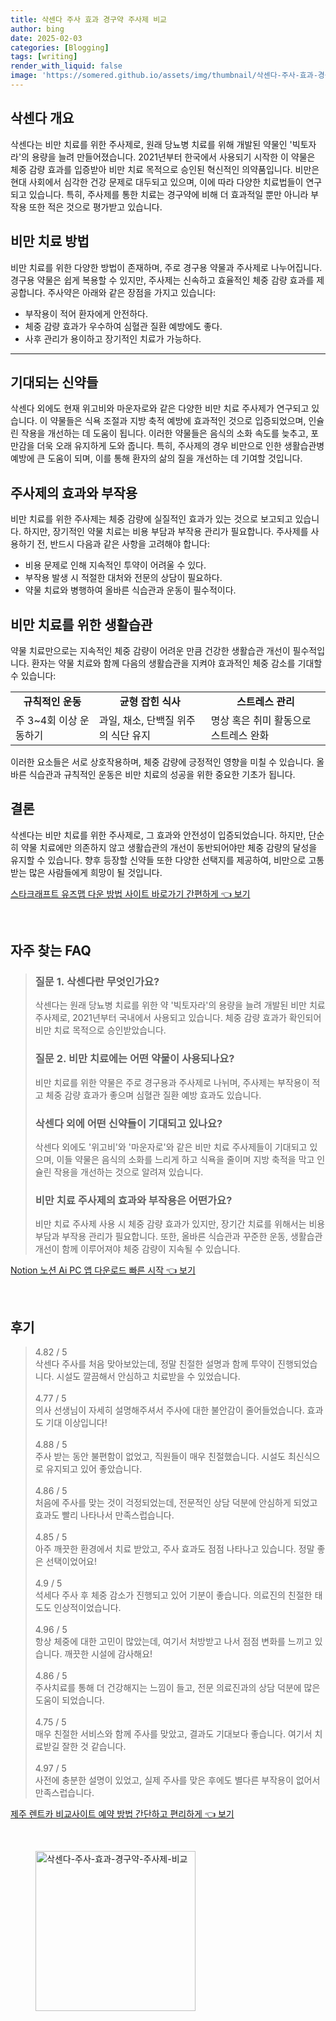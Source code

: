```yaml
---
title: 삭센다 주사 효과 경구약 주사제 비교
author: bing
date: 2025-02-03
categories: [Blogging]
tags: [writing]
render_with_liquid: false
image: 'https://somered.github.io/assets/img/thumbnail/삭센다-주사-효과-경구약-주사제-비교.webp'
---
```



<h2 id='삭센다 개요'>삭센다 개요</h2>

<p>삭센다는 비만 치료를 위한 주사제로, 원래 당뇨병 치료를 위해 개발된 약물인 '빅토자라'의 용량을 늘려 만들어졌습니다. 2021년부터 한국에서 사용되기 시작한 이 약물은 체중 감량 효과를 입증받아 비만 치료 목적으로 승인된 혁신적인 의약품입니다. 비만은 현대 사회에서 심각한 건강 문제로 대두되고 있으며, 이에 따라 다양한 치료법들이 연구되고 있습니다. 특히, 주사제를 통한 치료는 경구약에 비해 더 효과적일 뿐만 아니라 부작용 또한 적은 것으로 평가받고 있습니다.</p>

<h2 id='비만 치료 방법'>비만 치료 방법</h2>

<p>비만 치료를 위한 다양한 방법이 존재하며, 주로 경구용 약물과 주사제로 나누어집니다. 경구용 약물은 쉽게 복용할 수 있지만, 주사제는 신속하고 효율적인 체중 감량 효과를 제공합니다. 주사약은 아래와 같은 장점을 가지고 있습니다:</p>

<ul>
    <li>부작용이 적어 환자에게 안전하다.</li>
    <li>체중 감량 효과가 우수하여 심혈관 질환 예방에도 좋다.</li>
    <li>사후 관리가 용이하고 장기적인 치료가 가능하다.</li>
</ul>

<hr />

<h2 id='기대되는 신약들'>기대되는 신약들</h2>

<p>삭센다 외에도 현재 위고비와 마운자로와 같은 다양한 비만 치료 주사제가 연구되고 있습니다. 이 약물들은 식욕 조절과 지방 축적 예방에 효과적인 것으로 입증되었으며, 인슐린 작용을 개선하는 데 도움이 됩니다. 이러한 약물들은 음식의 소화 속도를 늦추고, 포만감을 더욱 오래 유지하게 도와 줍니다. 특히, 주사제의 경우 비만으로 인한 생활습관병 예방에 큰 도움이 되며, 이를 통해 환자의 삶의 질을 개선하는 데 기여할 것입니다.</p>

<h2 id='주사제의 효과와 부작용'>주사제의 효과와 부작용</h2>

<p>비만 치료를 위한 주사제는 체중 감량에 실질적인 효과가 있는 것으로 보고되고 있습니다. 하지만, 장기적인 약물 치료는 비용 부담과 부작용 관리가 필요합니다. 주사제를 사용하기 전, 반드시 다음과 같은 사항을 고려해야 합니다:</p>

<ul>
    <li>비용 문제로 인해 지속적인 투약이 어려울 수 있다.</li>
    <li>부작용 발생 시 적절한 대처와 전문의 상담이 필요하다.</li>
    <li>약물 치료와 병행하여 올바른 식습관과 운동이 필수적이다.</li>
</ul>

<h2 id='비만 치료를 위한 생활습관'>비만 치료를 위한 생활습관</h2>

<p>약물 치료만으로는 지속적인 체중 감량이 어려운 만큼 건강한 생활습관 개선이 필수적입니다. 환자는 약물 치료와 함께 다음의 생활습관을 지켜야 효과적인 체중 감소를 기대할 수 있습니다:</p>

<table>
    <tr>
        <td style="text-align: center; height: 17px;"><b>규칙적인 운동</b></td>
        <td style="text-align: center; height: 17px;"><b>균형 잡힌 식사</b></td>
        <td style="text-align: center; height: 17px;"><b>스트레스 관리</b></td>
    </tr>
    <tr>
        <td>주 3~4회 이상 운동하기</td>
        <td>과일, 채소, 단백질 위주의 식단 유지</td>
        <td>명상 혹은 취미 활동으로 스트레스 완화</td>
    </tr>
</table>

<p>이러한 요소들은 서로 상호작용하며, 체중 감량에 긍정적인 영향을 미칠 수 있습니다. 올바른 식습관과 규칙적인 운동은 비만 치료의 성공을 위한 중요한 기초가 됩니다.</p>

<h2 id='결론'>결론</h2>

<p>삭센다는 비만 치료를 위한 주사제로, 그 효과와 안전성이 입증되었습니다. 하지만, 단순히 약물 치료에만 의존하지 않고 생활습관의 개선이 동반되어야만 체중 감량의 달성을 유지할 수 있습니다. 향후 등장할 신약들 또한 다양한 선택지를 제공하여, 비만으로 고통받는 많은 사람들에게 희망이 될 것입니다.</p>


<p><a class="click-button" title="스타크래프트 유즈맵 다운 방법 사이트 바로가기 간편하게" href="https://somered.github.io/posts/%EC%8A%A4%ED%83%80%ED%81%AC%EB%9E%98%ED%94%84%ED%8A%B8-%EC%9C%A0%EC%A6%88%EB%A7%B5-%EB%8B%A4%EC%9A%B4-%EB%B0%A9%EB%B2%95-%EC%82%AC%EC%9D%B4%ED%8A%B8-%EB%B0%94%EB%A1%9C%EA%B0%80%EA%B8%B0-%EA%B0%84%ED%8E%B8%ED%95%98%EA%B2%8C/" rel="dofollow">스타크래프트 유즈맵 다운 방법 사이트 바로가기 간편하게 👈 보기</a></p><br>
<h2 id='자주_찾는_FAQ'>자주 찾는 FAQ</h2>
<div itemscope="" itemtype="https://schema.org/FAQPage"> 
<blockquote> 
<div itemscope="" itemprop="mainEntity" itemtype="https://schema.org/Question"> 
<h3 itemprop="name">질문 1. 삭센다란 무엇인가요? </h3> 
<div itemscope="" itemprop="acceptedAnswer" itemtype="https://schema.org/Answer"> 
<span itemprop="text"> 
<p>삭센다는 원래 당뇨병 치료를 위한 약 '빅토자라'의 용량을 늘려 개발된 비만 치료 주사제로, 2021년부터 국내에서 사용되고 있습니다. 체중 감량 효과가 확인되어 비만 치료 목적으로 승인받았습니다.</p> 
</span> 
</div> 
</div> 

<div itemscope="" itemprop="mainEntity" itemtype="https://schema.org/Question"> 
<h3 itemprop="name">질문 2. 비만 치료에는 어떤 약물이 사용되나요? </h3> 
<div itemscope="" itemprop="acceptedAnswer" itemtype="https://schema.org/Answer"> 
<span itemprop="text"> 
<p>비만 치료를 위한 약물은 주로 경구용과 주사제로 나뉘며, 주사제는 부작용이 적고 체중 감량 효과가 좋으며 심혈관 질환 예방 효과도 있습니다.</p> 
</span> 
</div> 
</div>

<div itemscope="" itemprop="mainEntity" itemtype="https://schema.org/Question"> 
<h3 itemprop="name">삭센다 외에 어떤 신약들이 기대되고 있나요? </h3> 
<div itemscope="" itemprop="acceptedAnswer" itemtype="https://schema.org/Answer"> 
<span itemprop="text"> 
<p>삭센다 외에도 '위고비'와 '마운자로'와 같은 비만 치료 주사제들이 기대되고 있으며, 이들 약물은 음식의 소화를 느리게 하고 식욕을 줄이며 지방 축적을 막고 인슐린 작용을 개선하는 것으로 알려져 있습니다.</p> 
</span> 
</div> 
</div>

<div itemscope="" itemprop="mainEntity" itemtype="https://schema.org/Question"> 
<h3 itemprop="name">비만 치료 주사제의 효과와 부작용은 어떤가요? </h3> 
<div itemscope="" itemprop="acceptedAnswer" itemtype="https://schema.org/Answer"> 
<span itemprop="text"> 
<p>비만 치료 주사제 사용 시 체중 감량 효과가 있지만, 장기간 치료를 위해서는 비용 부담과 부작용 관리가 필요합니다. 또한, 올바른 식습관과 꾸준한 운동, 생활습관 개선이 함께 이루어져야 체중 감량이 지속될 수 있습니다.</p> 
</span> 
</div> 
</div> 
</blockquote> 
</div>
<p><a class="click-button" title="Notion 노션 Ai PC 앱 다운로드 빠른 시작" href="https://somered.github.io/posts/Notion-%EB%85%B8%EC%85%98-Ai-PC-%EC%95%B1-%EB%8B%A4%EC%9A%B4%EB%A1%9C%EB%93%9C-%EB%B9%A0%EB%A5%B8-%EC%8B%9C%EC%9E%91/" rel="dofollow">Notion 노션 Ai PC 앱 다운로드 빠른 시작 👈 보기</a></p><br>
<h2 id='후기'>후기</h2>
<div itemscope itemtype="https://schema.org/Product">
  <blockquote>
  <div itemprop="review" itemscope itemtype="https://schema.org/Review">
      <div itemprop="reviewRating" itemscope itemtype="https://schema.org/Rating"> <span itemprop="ratingValue">4.82</span> / <span itemprop="bestRating">5</span> </div>
      <span itemprop="reviewBody">삭센다 주사를 처음 맞아보았는데, 정말 친절한 설명과 함께 투약이 진행되었습니다. 시설도 깔끔해서 안심하고 치료받을 수 있었습니다.</span>
  </div>
  <br>
  <div itemprop="review" itemscope itemtype="https://schema.org/Review">
      <div itemprop="reviewRating" itemscope itemtype="https://schema.org/Rating"> <span itemprop="ratingValue">4.77</span> / <span itemprop="bestRating">5</span> </div>
      <span itemprop="reviewBody">의사 선생님이 자세히 설명해주셔서 주사에 대한 불안감이 줄어들었습니다. 효과도 기대 이상입니다!</span>
  </div>
  <br>
  <div itemprop="review" itemscope itemtype="https://schema.org/Review">
      <div itemprop="reviewRating" itemscope itemtype="https://schema.org/Rating"> <span itemprop="ratingValue">4.88</span> / <span itemprop="bestRating">5</span> </div>
      <span itemprop="reviewBody">주사 받는 동안 불편함이 없었고, 직원들이 매우 친절했습니다. 시설도 최신식으로 유지되고 있어 좋았습니다.</span>
  </div>
  <br>
  <div itemprop="review" itemscope itemtype="https://schema.org/Review">
      <div itemprop="reviewRating" itemscope itemtype="https://schema.org/Rating"> <span itemprop="ratingValue">4.86</span> / <span itemprop="bestRating">5</span> </div>
      <span itemprop="reviewBody">처음에 주사를 맞는 것이 걱정되었는데, 전문적인 상담 덕분에 안심하게 되었고 효과도 빨리 나타나서 만족스럽습니다.</span>
  </div>
  <br>
  <div itemprop="review" itemscope itemtype="https://schema.org/Review">
      <div itemprop="reviewRating" itemscope itemtype="https://schema.org/Rating"> <span itemprop="ratingValue">4.85</span> / <span itemprop="bestRating">5</span> </div>
      <span itemprop="reviewBody">아주 깨끗한 환경에서 치료 받았고, 주사 효과도 점점 나타나고 있습니다. 정말 좋은 선택이었어요!</span>
  </div>
  <br>
  <div itemprop="review" itemscope itemtype="https://schema.org/Review">
      <div itemprop="reviewRating" itemscope itemtype="https://schema.org/Rating"> <span itemprop="ratingValue">4.9</span> / <span itemprop="bestRating">5</span> </div>
      <span itemprop="reviewBody">석세다 주사 후 체중 감소가 진행되고 있어 기분이 좋습니다. 의료진의 친절한 태도도 인상적이었습니다.</span>
  </div>
  <br>
  <div itemprop="review" itemscope itemtype="https://schema.org/Review">
      <div itemprop="reviewRating" itemscope itemtype="https://schema.org/Rating"> <span itemprop="ratingValue">4.96</span> / <span itemprop="bestRating">5</span> </div>
      <span itemprop="reviewBody">항상 체중에 대한 고민이 많았는데, 여기서 처방받고 나서 점점 변화를 느끼고 있습니다. 깨끗한 시설에 감사해요!</span>
  </div>
  <br>
  <div itemprop="review" itemscope itemtype="https://schema.org/Review">
      <div itemprop="reviewRating" itemscope itemtype="https://schema.org/Rating"> <span itemprop="ratingValue">4.86</span> / <span itemprop="bestRating">5</span> </div>
      <span itemprop="reviewBody">주사치료를 통해 더 건강해지는 느낌이 들고, 전문 의료진과의 상담 덕분에 많은 도움이 되었습니다.</span>
  </div>
  <br>
  <div itemprop="review" itemscope itemtype="https://schema.org/Review">
      <div itemprop="reviewRating" itemscope itemtype="https://schema.org/Rating"> <span itemprop="ratingValue">4.75</span> / <span itemprop="bestRating">5</span> </div>
      <span itemprop="reviewBody">매우 친절한 서비스와 함께 주사를 맞았고, 결과도 기대보다 좋습니다. 여기서 치료받길 잘한 것 같습니다.</span>
  </div>
  <br>
  <div itemprop="review" itemscope itemtype="https://schema.org/Review">
      <div itemprop="reviewRating" itemscope itemtype="https://schema.org/Rating"> <span itemprop="ratingValue">4.97</span> / <span itemprop="bestRating">5</span> </div>
      <span itemprop="reviewBody">사전에 충분한 설명이 있었고, 실제 주사를 맞은 후에도 별다른 부작용이 없어서 만족스럽습니다.</span>
  </div>
  </blockquote>
</div>
<p><a class="click-button" title="제주 렌트카 비교사이트 예약 방법 간단하고 편리하게" href="https://somered.github.io/posts/%EC%A0%9C%EC%A3%BC-%EB%A0%8C%ED%8A%B8%EC%B9%B4-%EB%B9%84%EA%B5%90%EC%82%AC%EC%9D%B4%ED%8A%B8-%EC%98%88%EC%95%BD-%EB%B0%A9%EB%B2%95-%EA%B0%84%EB%8B%A8%ED%95%98%EA%B3%A0-%ED%8E%B8%EB%A6%AC%ED%95%98%EA%B2%8C/" rel="dofollow">제주 렌트카 비교사이트 예약 방법 간단하고 편리하게 👈 보기</a></p><br>
<figure class="image"><img src="https://somered.github.io/assets/img/thumbnail/삭센다-주사-효과-경구약-주사제-비교.webp" alt="삭센다-주사-효과-경구약-주사제-비교" width="256" height="256"></figure>